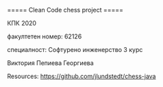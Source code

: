 


===== Clean Code chess project =====




КПК 2020

факултетен номер: 62126

специалност: Софтурено инженерство 3 курс

Виктория Пепиева Георгиева



Resources: https://github.com/jlundstedt/chess-java
